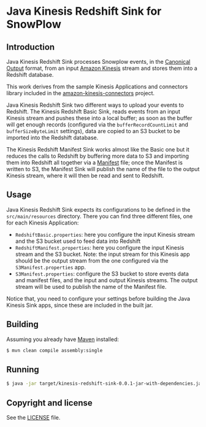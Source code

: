 # Java Kinesis Redshift Sink for SnowPlow

## Introduction

Java Kinesis Redshift Sink processes Snowplow events, in the [Canonical
Output][canonical-output] format, from an input [Amazon Kinesis][kinesis]
stream and stores them into a Redshift database.

This work derives from the sample Kinesis Applications and connectors library
included in the [amazon-kinesis-connectors][connectors] project.

Java Kinesis Redshift Sink two different ways to upload your events to
Redshift. The Kinesis Redshift Basic Sink, reads events from an input Kinesis
stream and pushes these into a local buffer; as soon as the buffer will get
enough records (configured via the `bufferRecordCountLimit` and
`bufferSizeByteLimit` settings), data are copied to an S3 bucket to be imported
into the Redshift database. 

The Kinesis Redshift Manifest Sink works almost like the Basic one but it reduces the calls
to Redshift by buffering more data to S3 and importing them into Redshift all
together via a [Manifest][redshift-manifest] file; once the Manifest is
written to S3, the Manifest Sink will publish the name of the file to the
output Kinesis stream, where it will then be read and sent to Redshift.

## Usage

Java Kinesis Redshift Sink expects its configurations to be defined in the
`src/main/resources` directory. There you can find three different files, one
for each Kinesis Application:

- `RedshiftBasic.properties`: here you configure the input Kinesis stream and the
  S3 bucket used to feed data into Redshift
- `RedshiftManifest.properties`: here you configure the input Kinesis
  stream and the S3 bucket. Note: the input stream for this Kinesis app should
  be the output stream from the one configured via the `S3Manifest.properties`
  app.
- `S3Manifest.properties`: configure the S3 bucket to store events data and
  manifest files, and the input and output Kinesis streams. The output stream
  will be used to publish the name of the Manifest file.

Notice that, you need to configure your settings before building the Java
Kinesis Sink apps, since these are included in the built jar.

## Building

Assuming you already have [Maven][mvn] installed:

```bash
$ mvn clean compile assembly:single
```

## Running

```bash
$ java -jar target/kinesis-redshift-sink-0.0.1-jar-with-dependencies.jar
```

## Copyright and license

See the [LICENSE](LICENSE.txt) file.

[kinesis]: http://aws.amazon.com/kinesis/
[snowplow]: http://snowplowanalytics.com
[redshift-manifest]:
http://docs.aws.amazon.com/redshift/latest/dg/loading-data-files-using-manifest.html
[canonical-output]:
https://github.com/snowplow/snowplow/wiki/canonical-event-model
[connectors]: https://github.com/awslabs/amazon-kinesis-connectors
[mvn]: http://maven.apache.org/
